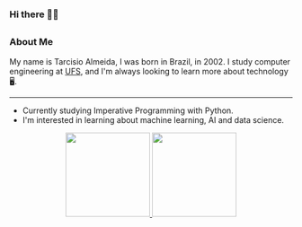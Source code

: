 ### Hi there 👋🏾
##
### About Me
  My name is Tarcisio Almeida, I was born in Brazil, in 2002. I study computer engineering at [UFS](https://www.ufs.br/), and I'm always looking to learn more about technology🖥.
  
***
- Currently studying Imperative Programming with Python.
- I'm interested in learning about machine learning, AI and data science.
<div align="center">
  <a href="https://github.com/TarcisioAraujo7">
  <img height="150em" src="https://github-readme-stats.vercel.app/api?username=TarcisioAraujo7&show_icons=true&theme=tokyonight&include_all_commits=true&count_private=true"/>
  <img height="150em" src="https://github-readme-stats.vercel.app/api/top-langs/?username=TarcisioAraujo7&layout=compact&langs_count=7&theme=tokyonight"/>
</div>
